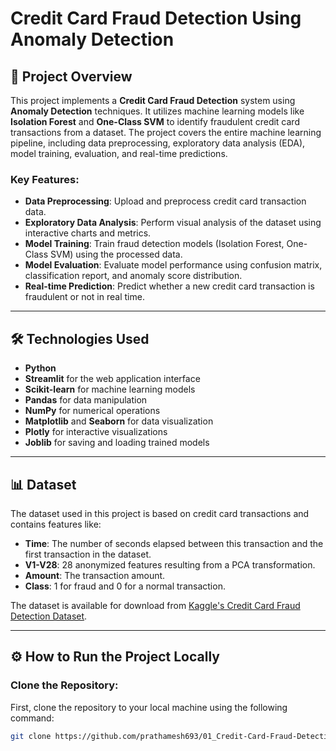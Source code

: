 # Credit Card Fraud Detection Using Anomaly Detection

## 📗 Project Overview

This project implements a **Credit Card Fraud Detection** system using **Anomaly Detection** techniques. It utilizes machine learning models like **Isolation Forest** and **One-Class SVM** to identify fraudulent credit card transactions from a dataset. The project covers the entire machine learning pipeline, including data preprocessing, exploratory data analysis (EDA), model training, evaluation, and real-time predictions.

### Key Features:
- **Data Preprocessing**: Upload and preprocess credit card transaction data.
- **Exploratory Data Analysis**: Perform visual analysis of the dataset using interactive charts and metrics.
- **Model Training**: Train fraud detection models (Isolation Forest, One-Class SVM) using the processed data.
- **Model Evaluation**: Evaluate model performance using confusion matrix, classification report, and anomaly score distribution.
- **Real-time Prediction**: Predict whether a new credit card transaction is fraudulent or not in real time.

---

## 🛠️ Technologies Used

- **Python**
- **Streamlit** for the web application interface
- **Scikit-learn** for machine learning models
- **Pandas** for data manipulation
- **NumPy** for numerical operations
- **Matplotlib** and **Seaborn** for data visualization
- **Plotly** for interactive visualizations
- **Joblib** for saving and loading trained models

---

## 📊 Dataset

The dataset used in this project is based on credit card transactions and contains features like:

- **Time**: The number of seconds elapsed between this transaction and the first transaction in the dataset.
- **V1-V28**: 28 anonymized features resulting from a PCA transformation.
- **Amount**: The transaction amount.
- **Class**: 1 for fraud and 0 for a normal transaction.

The dataset is available for download from [Kaggle's Credit Card Fraud Detection Dataset](https://www.kaggle.com/mlg-ulb/creditcardfraud).

---

## ⚙️ How to Run the Project Locally

### Clone the Repository:
First, clone the repository to your local machine using the following command:
```bash
git clone https://github.com/prathamesh693/01_Credit-Card-Fraud-Detection-Using-Anomaly-Detection.git
